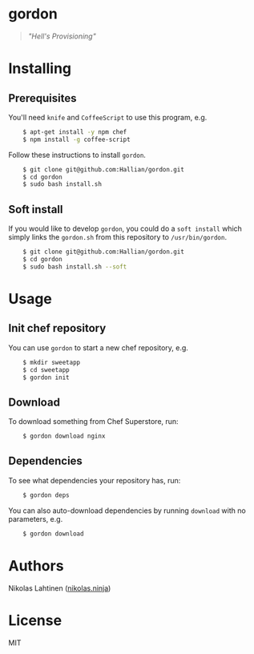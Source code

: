 # gordon
> _"Hell's Provisioning"_

# Installing

## Prerequisites

You'll need `knife` and `CoffeeScript` to use this program, e.g.

```bash
    $ apt-get install -y npm chef
    $ npm install -g coffee-script
``` 

Follow these instructions to install `gordon`.

```bash
    $ git clone git@github.com:Hallian/gordon.git
    $ cd gordon
    $ sudo bash install.sh
```


## Soft install

If you would like to develop `gordon`, you could do a `soft install`
which simply links the `gordon.sh` from this repository to `/usr/bin/gordon`.

```bash
    $ git clone git@github.com:Hallian/gordon.git
    $ cd gordon
    $ sudo bash install.sh --soft
```

# Usage

## Init chef repository

You can use `gordon` to start a new chef repository, e.g.

```bash
    $ mkdir sweetapp
    $ cd sweetapp
    $ gordon init
```

## Download

To download something from Chef Superstore, run:

```bash
    $ gordon download nginx
```

## Dependencies

To see what dependencies your repository has, run:

```bash
    $ gordon deps
```

You can also auto-download dependencies by running `download` with
no parameters, e.g.

```bash
    $ gordon download
```

# Authors

Nikolas Lahtinen ([nikolas.ninja](http://nikolas.ninja))

# License
MIT
